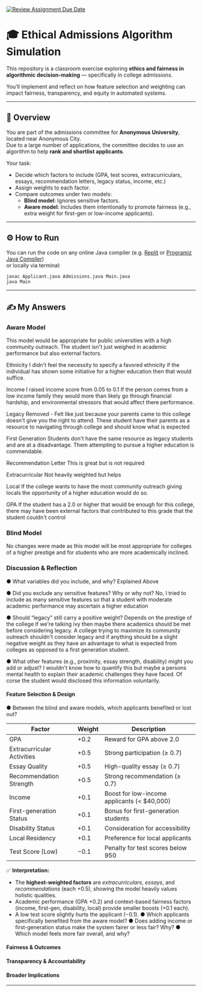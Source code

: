 [![Review Assignment Due Date](https://classroom.github.com/assets/deadline-readme-button-22041afd0340ce965d47ae6ef1cefeee28c7c493a6346c4f15d667ab976d596c.svg)](https://classroom.github.com/a/oqKLEXJJ)
# 🎓 Ethical Admissions Algorithm Simulation

This repository is a classroom exercise exploring **ethics and fairness in algorithmic decision-making** — specifically in college admissions.

You’ll implement and reflect on how feature selection and weighting can impact fairness, transparency, and equity in automated systems.

---

## 🧩 Overview

You are part of the admissions committee for **Anonymous University**, located near Anonymous City.  
Due to a large number of applications, the committee decides to use an algorithm to help **rank and shortlist applicants**.

Your task:
- Decide which factors to include (GPA, test scores, extracurriculars, essays, recommendation letters, legacy status, income, etc.)
- Assign weights to each factor.
- Compare outcomes under two models:
  - **Blind model**: Ignores sensitive factors.
  - **Aware model**: Includes them intentionally to promote fairness (e.g., extra weight for first-gen or low-income applicants).

---

## ⚙️ How to Run

You can run the code on any online Java compiler (e.g. [Replit](https://replit.com/~) or [Programiz Java Compiler](https://www.programiz.com/java-programming/online-compiler))  
or locally via terminal:

```bash
javac Applicant.java Admissions.java Main.java
java Main
```
---

## ✍️ My Answers

### Aware Model

This model would be appropriate for public universities with a high community outreach. The student isn't just weighed in academic performance but also external factors. 

Ethnicity
I didn't feel the necessity to specify a favored ethnicity if the individual has shown some initiative for a higher education then that would suffice.

Income
I raised income score from 0.05 to 0.1
If the person comes from a low income family they would more than likely go through financial hardship, and environmental stressors that would affect there performance.

Legacy
Removed - Felt like just because your parents came to this college doesn't give you the right to attend. These student have their parents as a resource to navigating through college and should know what is expected

First Generation
Students don't have the same resource as legacy students and are at a disadvantage. Them attempting to pursue a higher education is commendable.

Recommendation Letter
This is great but is not required

Extracurricular
Not heavily weighted but helps

Local
If the college wants to have the most community outreach giving locals the opportunity of a higher education would do so. 

GPA
If the student has a 2.0 or higher that would be enough for this college, there may have been external factors that contributed to this grade that the student couldn't control

### Blind Model

No changes were made as this model will be most appropriate for colleges of a higher prestige and for students who are more academically inclined. 

### Discussion & Reflection

● What variables did you include, and why?
Explained Above

● Did you exclude any sensitive features? Why or why not?
  No, I tried to include as many sensitive features so that a student with moderate academic performance may ascertain a higher education

● Should “legacy” still carry a positive weight?
  Depends on the prestige of the college if we're talking ivy then maybe there academics should be met before considering legacy. A college trying to maximize its community outreach shouldn't consider legacy and if anything should be a slight negative weight as they have an advantage to what is expected from colleges as opposed to a first generation student.  


● What other features (e.g., proximity, essay strength, disability) might you add or adjust?
  I wouldn't know how to quantify this but maybe a persons mental health to explain their academic challenges they have faced. Of corse the student would disclosed this information voluntarily.   

#### Feature Selection & Design

● Between the blind and aware models, which applicants benefited or lost out?

| Factor                     | Weight | Description |
|----------------------------|--------|--------------|
| GPA                        | +0.2   | Reward for GPA above 2.0 |
| Extracurricular Activities | +0.5   | Strong participation (≥ 0.7) |
| Essay Quality              | +0.5   | High-quality essay (≥ 0.7) |
| Recommendation Strength    | +0.5   | Strong recommendation (≥ 0.7) |
| Income                     | +0.1   | Boost for low-income applicants (< $40,000) |
| First-generation Status    | +0.1   | Bonus for first-generation students |
| Disability Status          | +0.1   | Consideration for accessibility |
| Local Residency            | +0.1   | Preference for local applicants |
| Test Score (Low)           | −0.1   | Penalty for test scores below 950 |

✅ **Interpretation:**
- The **highest-weighted factors** are *extracurriculars*, *essays*, and *recommendations* (each +0.5), showing the model heavily values holistic qualities.  
- Academic performance (GPA +0.2) and context-based fairness factors (income, first-gen, disability, local) provide smaller boosts (+0.1 each).  
- A low test score slightly hurts the applicant (−0.1). 
● Which applicants specifically benefited from the aware model?
● Does adding income or first-generation status make the system fairer or less fair? Why?
● Which model feels more fair overall, and why?


#### Fairness & Outcomes

#### Transparency & Accountability

#### Broader Implications

---